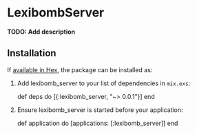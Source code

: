 # LexibombServer

**TODO: Add description**

## Installation

If [available in Hex](https://hex.pm/docs/publish), the package can be installed as:

  1. Add lexibomb_server to your list of dependencies in `mix.exs`:

        def deps do
          [{:lexibomb_server, "~> 0.0.1"}]
        end

  2. Ensure lexibomb_server is started before your application:

        def application do
          [applications: [:lexibomb_server]]
        end

